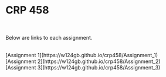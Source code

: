 <h1>CRP 458</h1>
<br>
<p>Below are links to each assignment.<p> 
<br>
[Assignment 1](https://w124gb.github.io/crp458/Assignment_1)
<br>
[Assignment 2](https://w124gb.github.io/crp458/Assignment_2)
<br>
[Assignment 3](https://w124gb.github.io/crp458/Assignment_3)
